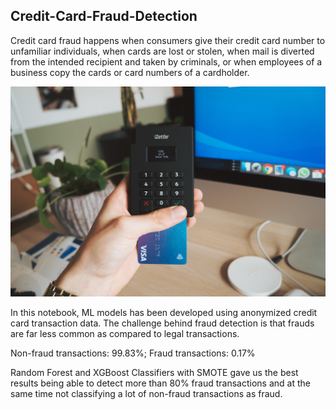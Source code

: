 ## Credit-Card-Fraud-Detection

Credit card fraud happens when consumers give their credit card number to unfamiliar individuals, when cards are lost or stolen, when mail is diverted from the intended recipient and taken by criminals, or when employees of a business copy the cards or card numbers of a cardholder.

![alt text](cardmapr-nl-To2HQm-4688-unsplash.jpg)

In this notebook, ML models has been developed using anonymized credit card transaction data. The challenge behind fraud detection is that frauds are far less common as compared to legal transactions.

Non-fraud transactions: 99.83%;
Fraud transactions: 0.17%

Random Forest and XGBoost Classifiers with SMOTE gave us the best results being able to detect more than 80% fraud transactions and at the same time not classifying a lot of non-fraud transactions as fraud.

